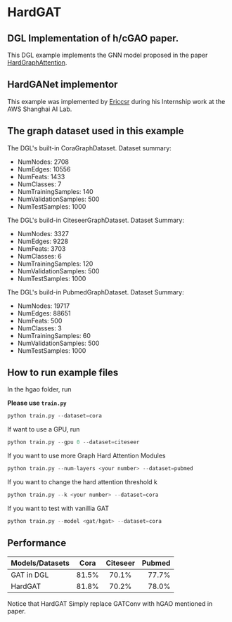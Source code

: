 # HardGAT
## DGL Implementation of h/cGAO paper.

This DGL example implements the GNN model proposed in the paper [HardGraphAttention](https://arxiv.org/abs/1907.04652.pdf). 

HardGANet implementor
----------------------
This example was implemented by [Ericcsr](https://github.com/Ericcsr) during his Internship work at the AWS Shanghai AI Lab.

The graph dataset used in this example 
---------------------------------------
The DGL's built-in CoraGraphDataset. Dataset summary:
- NumNodes: 2708
- NumEdges: 10556
- NumFeats: 1433
- NumClasses: 7
- NumTrainingSamples: 140
- NumValidationSamples: 500
- NumTestSamples: 1000

The DGL's build-in CiteseerGraphDataset. Dataset Summary:

- NumNodes: 3327
- NumEdges: 9228
- NumFeats: 3703
- NumClasses: 6
- NumTrainingSamples: 120
- NumValidationSamples: 500
- NumTestSamples: 1000

The DGL's build-in PubmedGraphDataset. Dataset Summary:

- NumNodes: 19717
- NumEdges: 88651
- NumFeats: 500
- NumClasses: 3
- NumTrainingSamples: 60
- NumValidationSamples: 500
- NumTestSamples: 1000

How to run example files
--------------------------------
In the hgao folder, run

**Please use `train.py`**


```python
python train.py --dataset=cora
```

If want to use a GPU, run

```python
python train.py --gpu 0 --dataset=citeseer
```

If you want to use more Graph Hard Attention Modules

```python
python train.py --num-layers <your number> --dataset=pubmed
```

If you want to change the hard attention threshold k

```python
python train.py --k <your number> --dataset=cora
```

If you want to test with vanillia GAT

```python
python train.py --model <gat/hgat> --dataset=cora
```



Performance
-------------------------
| Models/Datasets | Cora | Citeseer | Pubmed |
| :-------------- | :--: | :------: | -----: |
| GAT in DGL | 81.5% | 70.1% | 77.7% |
| HardGAT | 81.8% | 70.2% |78.0%|

Notice that HardGAT Simply replace GATConv with hGAO mentioned in paper.


